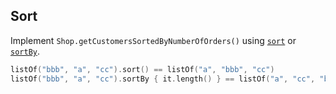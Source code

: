 ## Sort

Implement `Shop.getCustomersSortedByNumberOfOrders()` using
[`sort`](http://kotlinlang.org/api/latest/jvm/stdlib/kotlin/sort.html) or
[`sortBy`](http://kotlinlang.org/api/latest/jvm/stdlib/kotlin/sort-by.html).

```kotlin
listOf("bbb", "a", "cc").sort() == listOf("a", "bbb", "cc")
listOf("bbb", "a", "cc").sortBy { it.length() } == listOf("a", "cc", "bbb")
```
